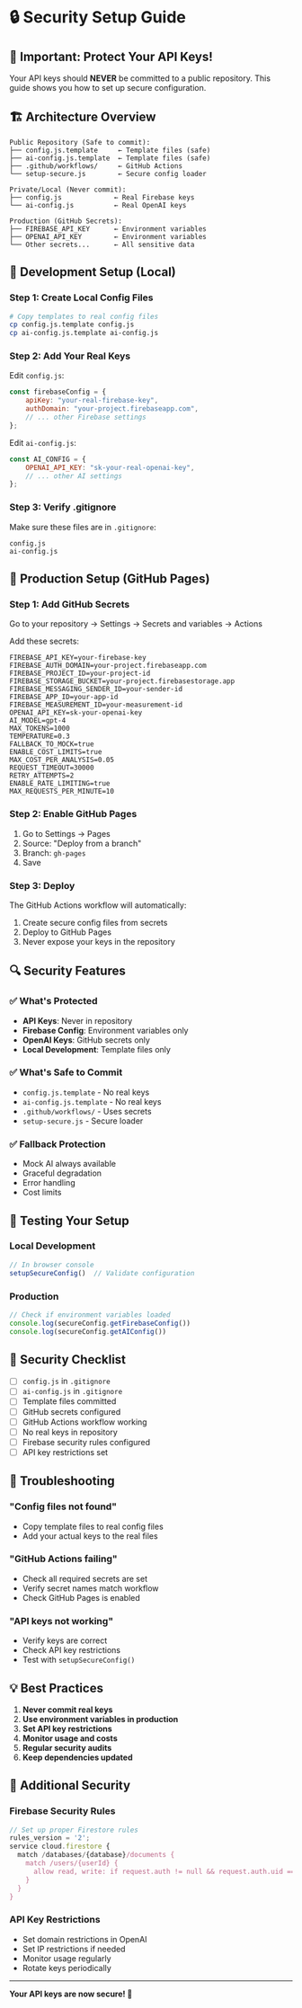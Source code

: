 # 🔒 Security Setup Guide

## 🚨 Important: Protect Your API Keys!

Your API keys should **NEVER** be committed to a public repository. This guide shows you how to set up secure configuration.

## 🏗️ Architecture Overview

```
Public Repository (Safe to commit):
├── config.js.template     ← Template files (safe)
├── ai-config.js.template  ← Template files (safe)
├── .github/workflows/     ← GitHub Actions
└── setup-secure.js        ← Secure config loader

Private/Local (Never commit):
├── config.js             ← Real Firebase keys
└── ai-config.js          ← Real OpenAI keys

Production (GitHub Secrets):
├── FIREBASE_API_KEY      ← Environment variables
├── OPENAI_API_KEY        ← Environment variables
└── Other secrets...      ← All sensitive data
```

## 🔧 Development Setup (Local)

### Step 1: Create Local Config Files
```bash
# Copy templates to real config files
cp config.js.template config.js
cp ai-config.js.template ai-config.js
```

### Step 2: Add Your Real Keys
Edit `config.js`:
```javascript
const firebaseConfig = {
    apiKey: "your-real-firebase-key",
    authDomain: "your-project.firebaseapp.com",
    // ... other Firebase settings
};
```

Edit `ai-config.js`:
```javascript
const AI_CONFIG = {
    OPENAI_API_KEY: "sk-your-real-openai-key",
    // ... other AI settings
};
```

### Step 3: Verify .gitignore
Make sure these files are in `.gitignore`:
```
config.js
ai-config.js
```

## 🚀 Production Setup (GitHub Pages)

### Step 1: Add GitHub Secrets
Go to your repository → Settings → Secrets and variables → Actions

Add these secrets:
```
FIREBASE_API_KEY=your-firebase-key
FIREBASE_AUTH_DOMAIN=your-project.firebaseapp.com
FIREBASE_PROJECT_ID=your-project-id
FIREBASE_STORAGE_BUCKET=your-project.firebasestorage.app
FIREBASE_MESSAGING_SENDER_ID=your-sender-id
FIREBASE_APP_ID=your-app-id
FIREBASE_MEASUREMENT_ID=your-measurement-id
OPENAI_API_KEY=sk-your-openai-key
AI_MODEL=gpt-4
MAX_TOKENS=1000
TEMPERATURE=0.3
FALLBACK_TO_MOCK=true
ENABLE_COST_LIMITS=true
MAX_COST_PER_ANALYSIS=0.05
REQUEST_TIMEOUT=30000
RETRY_ATTEMPTS=2
ENABLE_RATE_LIMITING=true
MAX_REQUESTS_PER_MINUTE=10
```

### Step 2: Enable GitHub Pages
1. Go to Settings → Pages
2. Source: "Deploy from a branch"
3. Branch: `gh-pages`
4. Save

### Step 3: Deploy
The GitHub Actions workflow will automatically:
1. Create secure config files from secrets
2. Deploy to GitHub Pages
3. Never expose your keys in the repository

## 🔍 Security Features

### ✅ What's Protected
- **API Keys**: Never in repository
- **Firebase Config**: Environment variables only
- **OpenAI Keys**: GitHub secrets only
- **Local Development**: Template files only

### ✅ What's Safe to Commit
- `config.js.template` - No real keys
- `ai-config.js.template` - No real keys
- `.github/workflows/` - Uses secrets
- `setup-secure.js` - Secure loader

### ✅ Fallback Protection
- Mock AI always available
- Graceful degradation
- Error handling
- Cost limits

## 🧪 Testing Your Setup

### Local Development
```javascript
// In browser console
setupSecureConfig()  // Validate configuration
```

### Production
```javascript
// Check if environment variables loaded
console.log(secureConfig.getFirebaseConfig())
console.log(secureConfig.getAIConfig())
```

## 🚨 Security Checklist

- [ ] `config.js` in `.gitignore`
- [ ] `ai-config.js` in `.gitignore`
- [ ] Template files committed
- [ ] GitHub secrets configured
- [ ] GitHub Actions workflow working
- [ ] No real keys in repository
- [ ] Firebase security rules configured
- [ ] API key restrictions set

## 🔧 Troubleshooting

### "Config files not found"
- Copy template files to real config files
- Add your actual keys to the real files

### "GitHub Actions failing"
- Check all required secrets are set
- Verify secret names match workflow
- Check GitHub Pages is enabled

### "API keys not working"
- Verify keys are correct
- Check API key restrictions
- Test with `setupSecureConfig()`

## 💡 Best Practices

1. **Never commit real keys**
2. **Use environment variables in production**
3. **Set API key restrictions**
4. **Monitor usage and costs**
5. **Regular security audits**
6. **Keep dependencies updated**

## 🔐 Additional Security

### Firebase Security Rules
```javascript
// Set up proper Firestore rules
rules_version = '2';
service cloud.firestore {
  match /databases/{database}/documents {
    match /users/{userId} {
      allow read, write: if request.auth != null && request.auth.uid == userId;
    }
  }
}
```

### API Key Restrictions
- Set domain restrictions in OpenAI
- Set IP restrictions if needed
- Monitor usage regularly
- Rotate keys periodically

---

**Your API keys are now secure! 🎉** 